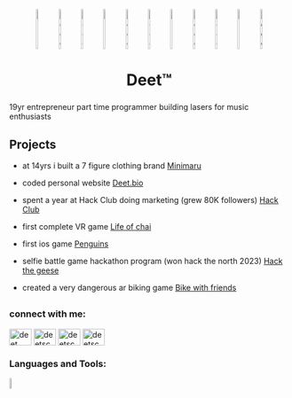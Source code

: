 <div align="center" style="display: flex; justify-content: center; flex-wrap: wrap; width: 100%;">
  
<img src="https://i.giphy.com/m0MfjLtKOgTPG.webp" alt="Doge" style="width:8%;">
<img src="https://i.giphy.com/m0MfjLtKOgTPG.webp" alt="Doge" style="width:8%;">
<img src="https://i.giphy.com/m0MfjLtKOgTPG.webp" alt="Doge" style="width:8%;">
<img src="https://i.giphy.com/m0MfjLtKOgTPG.webp" alt="Doge" style="width:8%;">
<img src="https://i.giphy.com/m0MfjLtKOgTPG.webp" alt="Doge" style="width:8%;">
<img src="https://i.giphy.com/m0MfjLtKOgTPG.webp" alt="Doge" style="width:8%;">
<img src="https://i.giphy.com/m0MfjLtKOgTPG.webp" alt="Doge" style="width:8%;">
<img src="https://i.giphy.com/m0MfjLtKOgTPG.webp" alt="Doge" style="width:8%;">
<img src="https://i.giphy.com/m0MfjLtKOgTPG.webp" alt="Doge" style="width:8%;">
<img src="https://i.giphy.com/m0MfjLtKOgTPG.webp" alt="Doge" style="width:8%;">
<img src="https://i.giphy.com/m0MfjLtKOgTPG.webp" alt="Doge" style="width:8%;">

</div>

<h1 align="center">Deet™</h1>
<h3 align="center"></h3>


19yr entrepreneur part time programmer building lasers for music enthusiasts

## Projects

- at 14yrs i built a 7 figure clothing brand [Minimaru](https://www.instagram.com/minimaruclothing/)

- coded personal website [Deet.bio](https://deet.bio/)

- spent a year at Hack Club doing marketing (grew 80K followers) [Hack Club](https://www.instagram.com/starthackclub/)

- first complete VR game [Life of chai](https://github.com/Deetschoe/lifeofchai)

- first ios game [Penguins](https://apps.apple.com/us/app/penguin-pair-cards/id6446442403)

- selfie battle game hackathon program (won hack the north 2023) [Hack the geese](https://devpost.com/software/hack-the-geese)

- created a very dangerous ar biking game [Bike with friends](https://devpost.com/software/bikstar)

## <h3 align="left">connect with me:</h3>
<p align="left">
<a href="https://dev.to/deet" target="blank"><img align="center" src="https://raw.githubusercontent.com/rahuldkjain/github-profile-readme-generator/master/src/images/icons/Social/devto.svg" alt="deet" height="30" width="40" /></a>
<a href="https://twitter.com/deetschoe" target="blank"><img align="center" src="https://raw.githubusercontent.com/rahuldkjain/github-profile-readme-generator/master/src/images/icons/Social/twitter.svg" alt="deetschoe" height="30" width="40" /></a>
<a href="https://linkedin.com/in/deetschoening" target="blank"><img align="center" src="https://raw.githubusercontent.com/rahuldkjain/github-profile-readme-generator/master/src/images/icons/Social/linked-in-alt.svg" alt="deetschoening" height="30" width="40" /></a>
<a href="https://www.youtube.com/c/deetschoe" target="blank"><img align="center" src="https://raw.githubusercontent.com/rahuldkjain/github-profile-readme-generator/master/src/images/icons/Social/youtube.svg" alt="deetschoe" height="30" width="40" /></a>
</p>


<h3 align="left">Languages and Tools:</h3>
<img src="https://media.tenor.com/6TdEhZ0g3WQAAAAd/dog-doggo.gif" alt="Doge" style="width:7%;">
 </p>
